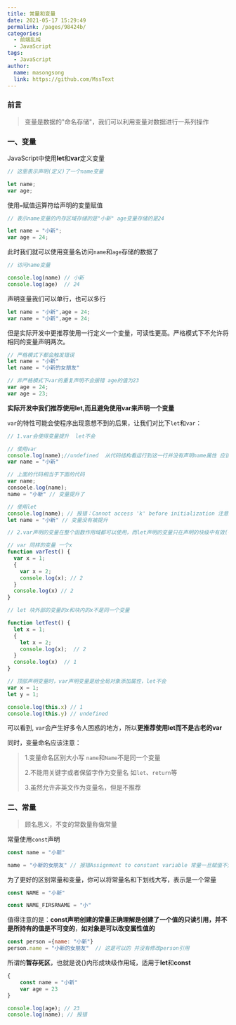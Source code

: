 ```yaml
---
title: 常量和变量
date: 2021-05-17 15:29:49
permalink: /pages/98424b/
categories:
  - 前端乱炖
  - JavaScript
tags: 
  - JavaScript
author: 
  name: masongsong
  link: https://github.com/MssText
---
```

### 前言

> 变量是数据的"命名存储"，我们可以利用变量对数据进行一系列操作

### 一、变量
JavaScript中使用**let**和**var**定义变量

```js
// 这里表示声明(定义)了一个name变量

let name;
var age;
```

使用`=`赋值运算符给声明的变量赋值

```js
// 表示name变量的内存区域存储的是"小新" age变量存储的是24

let name = "小新";
var age = 24;
```

此时我们就可以使用变量名访问`name`和`age`存储的数据了

```js
// 访问name变量

console.log(name) // 小新
console.log(age)  // 24
```

声明变量我们可以单行，也可以多行

```js
let name = "小新",age = 24;
var name = "小新",age = 24;
```

但是实际开发中更推荐使用一行定义一个变量，可读性更高。严格模式下不允许将相同的变量声明两次。

```js
// 严格模式下都会触发错误
let name = "小新"
let name = "小新的女朋友"

// 非严格模式下var的重复声明不会报错 age的值为23
var age = 24;
var age = 23;
```

**实际开发中我们推荐使用let,而且避免使用var来声明一个变量**

`var`的特性可能会使程序出现意想不到的后果，让我们对比下`let`和`var`：

```js
// 1.var会使得变量提升  let不会

// 使用var
console.log(name);//undefined  从代码结构看运行到这一行并没有声明name属性 应该报name id not defined
var name = "小新"

// 上面的代码相当于下面的代码
var name;
consoele.log(name);
name = "小新" // 变量提升了

// 使用let
console.log(name); // 报错：Cannot access 'k' before initialization 注意是initialization
let name = "小新" // 变量没有被提升

// 2.var声明的变量在整个函数作用域都可以使用，而let声明的变量只在声明的块级中有效(子块中var和let都有效)

// var 同样的变量 一个x
function varTest() {
  var x = 1;
  {
    var x = 2;
    console.log(x); // 2 
  }
  console.log(x) // 2
}

// let 块外部的变量的x和块内的x不是同一个变量

function letTest() {
  let x = 1;
  {
    let x = 2;
    console.log(x);  // 2 
  }
  console.log(x)  // 1 
}

// 顶部声明变量时，var声明变量是给全局对象添加属性，let不会
var x = 1;
let y = 1;

console.log(this.x) // 1
console.log(this.y) // undefined
```

可以看到, `var`会产生好多令人困惑的地方，所以**更推荐使用let而不是古老的var**

同时，变量命名应该注意：

> 1.变量命名区别大小写 `name`和`Name`不是同一个变量
>
> 2.不能用关键字或者保留字作为变量名 如`let`、`return`等
>
> 3.虽然允许非英文作为变量名，但是不推荐

### 二、常量

> 顾名思义，不变的常数量称做常量

常量使用`const`声明

```js
const name = "小新"

name = "小新的女朋友" // 报错Assignment to constant variable 常量一旦赋值不允许修改
```

为了更好的区别常量和变量，你可以将常量名和下划线大写，表示是一个常量

```js
const NAME = "小新"

const NAME_FIRSRNAME = "小"
```

值得注意的是：**const声明创建的常量正确理解是创建了一个值的只读引用，并不是所持有的值是不可变的**，**如对象是可以改变属性值的**

```js
const person ={name: "小新"}
person.name = "小新的女朋友"  // 这是可以的 并没有修改person引用
```

所谓的**暂存死区**，也就是说{}内形成块级作用域，适用于**let**和**const**

```js
{
    const name = "小新"
    var age = 23
}

console.log(age); // 23
console.log(name); // 报错
```

